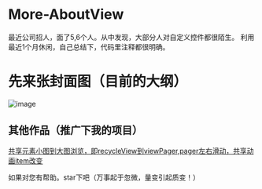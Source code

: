 # More-AboutView

最近公司招人，面了5,6个人。从中发现，大部分人对自定义控件都很陌生。
利用最近1个月休闲，自己总结下，代码里注释都很明确。

# 先来张封面图（目前的大纲）
![image]( https://github.com/lihangleo2/More-AboutView/blob/master/one.gif) 




## 其他作品（推广下我的项目）
[共享元素小图到大图浏览，即recycleView到viewPager,pager左右滑动，共享动画item改变](https://github.com/lihangleo2/mPro)  


如果对您有帮助。star下吧（万事起于忽微，量变引起质变！）

